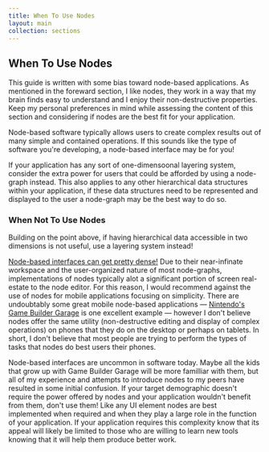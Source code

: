 ```yaml
---
title: When To Use Nodes
layout: main
collection: sections
---
```


## When To Use Nodes

This guide is written with some bias toward node-based applications.  As mentioned in the foreward section, I like nodes, they work in a way that my brain finds easy to understand and I enjoy their non-destructive properties.  Keep my personal preferences in mind while assessing the content of this section and considering if nodes are the best fit for your application.

Node-based software typically allows users to create complex results out of many simple and contained operations.  If this sounds like the type of software you're developing, a node-based interface may be for you!

If your application has any sort of one-dimensoonal layering system, consider the extra power for users that could be afforded by using a node-graph instead.  This also applies to any other hierarchical data structures within your application, if these data structures need to be represented and displayed to the user a node-graph may be the best way to do so.

### When Not To Use Nodes

Building on the point above, if having hierarchical data accessible in two dimensions is not useful, use a layering system instead!

[Node-based interfaces can get pretty dense!](https://scriptsofanotherdimension.tumblr.com/)  Due to their near-infinate workspace and the user-organized nature of most node-graphs, implementations of nodes typically alot a significant portion of screen real-estate to the node editor.  For this reason, I would recommend against the use of nodes for mobile applications focusing on simplicity.  There are undoubtably some great mobile node-based applications — [Nintendo's Game Builder Garage](https://www.youtube.com/watch?v=9obygTJVG_g) is one excellent example — however I don't believe nodes offer the same utility (non-destructive editing and display of complex operations) on phones that they do on the desktop or perhaps on tablets.  In short, I don't believe that most people are trying to perform the types of tasks that nodes do best users their phones.

Node-based interfaces are uncommon in software today.  Maybe all the kids that grow up with Game Builder Garage will be more familliar with them, but all of my experience and attempts to introduce nodes to my peers have resulted in some initial confusion.  If your target demographic doesn't require the power offered by nodes and your application wouldn't benefit from them, don't use them!  Like any UI element nodes are best implemented when required and when they play a large role in the function of your application.  If your application requires this complexity know that its appeal will likely be limited to those who are willing to learn new tools knowing that it will help them produce better work.
